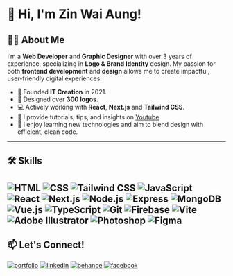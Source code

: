 # 👋 Hi, I'm Zin Wai Aung!

## 👨‍💻 About Me

I’m a **Web Developer** and **Graphic Designer** with over 3 years of experience, specializing in **Logo & Brand Identity** design. My passion for both **frontend development** and **design** allows me to create impactful, user-friendly digital experiences.


- 🌟 Founded **IT Creation** in 2021.
- 🎨 Designed over **300 logos**.
- 💻 Actively working with **React**, **Next.js** and **Tailwind CSS**.
- 🚀 I provide tutorials, tips, and insights on [Youtube](https://www.youtube.com/@itcreation2021)
- 🌱 I enjoy learning new technologies and aim to blend design with efficient, clean code.
---

## 🛠️ Skills

![HTML](https://img.shields.io/badge/HTML5-%23E34F26.svg?&style=for-the-badge&logo=html5&logoColor=white)
![CSS](https://img.shields.io/badge/CSS3-%231572B6.svg?&style=for-the-badge&logo=css3&logoColor=white)
![Tailwind CSS](https://img.shields.io/badge/Tailwind%20CSS-%2338B2AC.svg?&style=for-the-badge&logo=tailwind-css&logoColor=white)
![JavaScript](https://img.shields.io/badge/JavaScript-%23F7DF1E.svg?&style=for-the-badge&logo=javascript&logoColor=black)
![React](https://img.shields.io/badge/React-%23000.svg?&style=for-the-badge&logo=react&logoColor=61DAFB)
![Next.js](https://img.shields.io/badge/Next.js-%23000000.svg?&style=for-the-badge&logo=next.js&logoColor=white)
![Node.js](https://img.shields.io/badge/Node.js-%23339933.svg?&style=for-the-badge&logo=node.js&logoColor=white)
![Express](https://img.shields.io/badge/Express-%23404d59.svg?&style=for-the-badge&logo=express&logoColor=white)
![MongoDB](https://img.shields.io/badge/MongoDB-%2347A248.svg?&style=for-the-badge&logo=mongodb&logoColor=white)
![Vue.js](https://img.shields.io/badge/Vue.js-%234FC08D.svg?&style=for-the-badge&logo=vue.js&logoColor=white)
![TypeScript](https://img.shields.io/badge/TypeScript-%23007ACC.svg?&style=for-the-badge&logo=typescript&logoColor=white)
![Git](https://img.shields.io/badge/Git-%23F1502F.svg?&style=for-the-badge&logo=git&logoColor=white)
![Firebase](https://img.shields.io/badge/Firebase-%23FFCA28.svg?&style=for-the-badge&logo=firebase&logoColor=white)
![Vite](https://img.shields.io/badge/Vite-%2300D1FF.svg?&style=for-the-badge&logo=vite&logoColor=white)
![Adobe Illustrator](https://img.shields.io/badge/Adobe%20Illustrator-%23FF9A00.svg?&style=for-the-badge&logo=adobe-illustrator&logoColor=white)
![Photoshop](https://img.shields.io/badge/Adobe%20Photoshop-%234B8BBE.svg?&style=for-the-badge&logo=adobe-photoshop&logoColor=white)
![Figma](https://img.shields.io/badge/Figma-%23F24E1E.svg?&style=for-the-badge&logo=figma&logoColor=white)
---

## 📫 Let's Connect!
[![portfolio](https://img.shields.io/badge/my_portfolio-000?style=for-the-badge&logo=ko-fi&logoColor=white)](https://example.com/)
[![linkedin](https://img.shields.io/badge/linkedin-0A66C2?style=for-the-badge&logo=linkedin)](https://www.linkedin.com/in/zin-wai-aung/)
[![behance](https://img.shields.io/badge/behance-1769FF?style=for-the-badge&logo=behance&logoColor=white)](https://www.behance.net/zinwaiaung/)
[![facebook](https://img.shields.io/badge/facebook-1877F2?style=for-the-badge&logo=facebook&logoColor=white)](https://www.facebook.com/zinwaiaung1500/)
